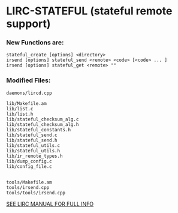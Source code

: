 # LIRC-STATEFUL (stateful remote support)
### New Functions are:	
```
stateful_create [options] <directory>
irsend [options] stateful_send <remote> <code> [<code> ... ]
irsend [options] stateful_get <remote> ""
```

### Modified Files:
```
daemons/lircd.cpp

lib/Makefile.am
lib/list.c
lib/list.h
lib/stateful_checksum_alg.c
lib/stateful_checksum_alg.h
lib/stateful_constants.h
lib/stateful_send.c
lib/stateful_send.h
lib/stateful_utils.c
lib/stateful_utils.h
lib/ir_remote_types.h
lib/dump_config.c
lib/config_file.c


tools/Makefile.am
tools/irsend.cpp
tools/tools/irsend.cpp
```

[SEE LIRC MANUAL FOR FULL INFO](http://www.lirc.org/html/index.html)
